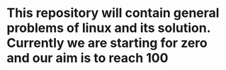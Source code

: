 <h1>This repository will contain general problems of linux and its solution. Currently we are starting for zero and our aim is to reach 100</h1>